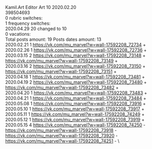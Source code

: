 Kamil.Art	Editor Art 10 2020.02.20\
398504693\
0 rubric switches:\
1 frequency switches:\
2020.04.29 20 changed to 10 \
0 vacations:\
Total posts amount: 19	Posts dates amount: 13\
2020.02.21 1 https://vk.com/mu_marvel?w=wall-17592208_72734 + \
2020.02.26 1 https://vk.com/mu_marvel?w=wall-17592208_72736 + \
2020.03.15 2 https://vk.com/mu_marvel?w=wall-17592208_73148 + https://vk.com/mu_marvel?w=wall-17592208_73149 + \
2020.03.16 2 https://vk.com/mu_marvel?w=wall-17592208_73150 + https://vk.com/mu_marvel?w=wall-17592208_73151 + \
2020.04.18 1 https://vk.com/mu_marvel?w=wall-17592208_73481 + \
2020.04.19 2 https://vk.com/mu_marvel?w=wall-17592208_73480 + https://vk.com/mu_marvel?w=wall-17592208_73482 + \
2020.04.20 1 https://vk.com/mu_marvel?w=wall-17592208_73483 + \
2020.04.21 1 https://vk.com/mu_marvel?w=wall-17592208_73484 + \
2020.05.08 1 https://vk.com/mu_marvel?w=wall-17592208_73916 + \
2020.05.10 1 https://vk.com/mu_marvel?w=wall-17592208_73917 + \
2020.05.11 1 https://vk.com/mu_marvel?w=wall-17592208_74249 + \
2020.05.12 1 https://vk.com/mu_marvel?w=wall-17592208_73919 + \
2020.05.15 4 https://vk.com/mu_marvel?w=wall-17592208_74250 - https://vk.com/mu_marvel?w=wall-17592208_73918 - https://vk.com/mu_marvel?w=wall-17592208_73920 - https://vk.com/mu_marvel?w=wall-17592208_74251 - \
